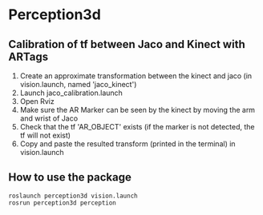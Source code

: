 # Perception3d



## Calibration of tf between Jaco and Kinect with ARTags
1. Create an approximate transformation between the kinect and jaco (in vision.launch, named 'jaco_kinect')
2. Launch jaco_calibration.launch
3. Open Rviz
4. Make sure the AR Marker can be seen by the kinect by moving the arm and wrist of Jaco
5. Check that the tf 'AR_OBJECT' exists (if the marker is not detected, the tf will not exist)
6. Copy and paste the resulted transform (printed in the terminal) in vision.launch  





## How to use the package

    roslaunch perception3d vision.launch
    rosrun perception3d perception
